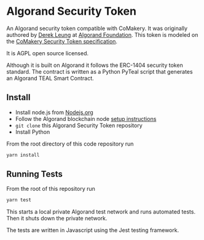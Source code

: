 # Algorand Security Token

An Algorand security token compatible with CoMakery. It was originally authored by [Derek Leung](https://github.com/derbear) at [Algorand Foundation](https://algorand.foundation/). This token is modeled on the [CoMakery Security Token specification](https://github.com/CoMakery/comakery-security-token).

It is AGPL open source licensed.

Although it is built on Algorand it follows the ERC-1404 security token standard. The contract is written as a Python PyTeal script that generates an Algorand TEAL Smart Contract.

## Install
* Install node.js from [Nodejs.org](https://nodejs.org)
* Follow the Algorand blockchain node [setup instructions](https://developer.algorand.org/docs/run-a-node/setup/install/)
* `git clone` this Algorand Security Token repository
* Install Python

From the root directory of this code repository run
```bash
yarn install
```
## Running Tests
From the root of this repository run
```bash
yarn test
```
This starts a local private Algorand test network and runs automated tests. Then it shuts down the private network.

The tests are written in Javascript using the Jest testing framework.